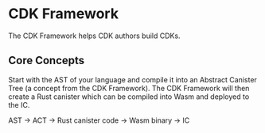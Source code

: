 # CDK Framework

The CDK Framework helps CDK authors build CDKs.

## Core Concepts

Start with the AST of your language and compile it into an Abstract Canister Tree (a concept from the CDK Framework). The CDK Framework will then create a Rust canister which can be compiled into Wasm and deployed to the IC.

AST -> ACT -> Rust canister code -> Wasm binary -> IC
